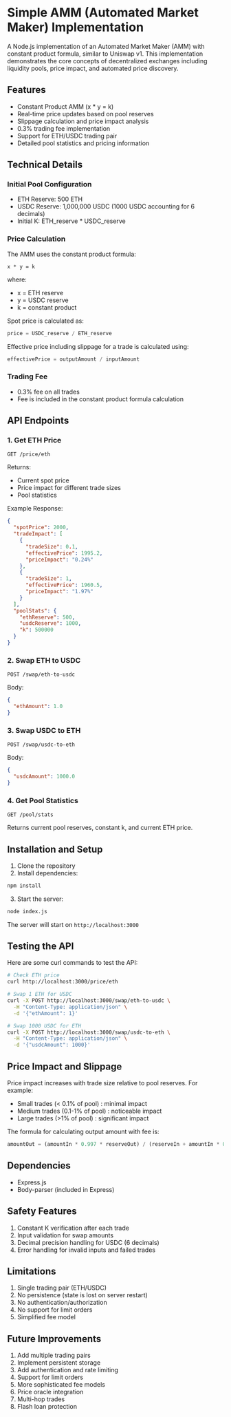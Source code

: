 # Simple AMM (Automated Market Maker) Implementation

A Node.js implementation of an Automated Market Maker (AMM) with constant product formula, similar to Uniswap v1. This implementation demonstrates the core concepts of decentralized exchanges including liquidity pools, price impact, and automated price discovery.

## Features

- Constant Product AMM (x * y = k)
- Real-time price updates based on pool reserves
- Slippage calculation and price impact analysis
- 0.3% trading fee implementation
- Support for ETH/USDC trading pair
- Detailed pool statistics and pricing information

## Technical Details

### Initial Pool Configuration
- ETH Reserve: 500 ETH
- USDC Reserve: 1,000,000 USDC (1000 USDC accounting for 6 decimals)
- Initial K: ETH_reserve * USDC_reserve

### Price Calculation

The AMM uses the constant product formula:
```
x * y = k
```
where:
- x = ETH reserve
- y = USDC reserve
- k = constant product

Spot price is calculated as:
```javascript
price = USDC_reserve / ETH_reserve
```

Effective price including slippage for a trade is calculated using:
```javascript
effectivePrice = outputAmount / inputAmount
```

### Trading Fee
- 0.3% fee on all trades
- Fee is included in the constant product formula calculation

## API Endpoints

### 1. Get ETH Price
```
GET /price/eth
```
Returns:
- Current spot price
- Price impact for different trade sizes
- Pool statistics

Example Response:
```json
{
  "spotPrice": 2000,
  "tradeImpact": [
    {
      "tradeSize": 0.1,
      "effectivePrice": 1995.2,
      "priceImpact": "0.24%"
    },
    {
      "tradeSize": 1,
      "effectivePrice": 1960.5,
      "priceImpact": "1.97%"
    }
  ],
  "poolStats": {
    "ethReserve": 500,
    "usdcReserve": 1000,
    "k": 500000
  }
}
```

### 2. Swap ETH to USDC
```
POST /swap/eth-to-usdc
```
Body:
```json
{
  "ethAmount": 1.0
}
```

### 3. Swap USDC to ETH
```
POST /swap/usdc-to-eth
```
Body:
```json
{
  "usdcAmount": 1000.0
}
```

### 4. Get Pool Statistics
```
GET /pool/stats
```
Returns current pool reserves, constant k, and current ETH price.

## Installation and Setup

1. Clone the repository
2. Install dependencies:
```bash
npm install
```

3. Start the server:
```bash
node index.js
```

The server will start on `http://localhost:3000`

## Testing the API

Here are some curl commands to test the API:

```bash
# Check ETH price
curl http://localhost:3000/price/eth

# Swap 1 ETH for USDC
curl -X POST http://localhost:3000/swap/eth-to-usdc \
  -H "Content-Type: application/json" \
  -d '{"ethAmount": 1}'

# Swap 1000 USDC for ETH
curl -X POST http://localhost:3000/swap/usdc-to-eth \
  -H "Content-Type: application/json" \
  -d '{"usdcAmount": 1000}'
```

## Price Impact and Slippage

Price impact increases with trade size relative to pool reserves. For example:
- Small trades (< 0.1% of pool) : minimal impact
- Medium trades (0.1-1% of pool) : noticeable impact
- Large trades (>1% of pool) : significant impact

The formula for calculating output amount with fee is:
```javascript
amountOut = (amountIn * 0.997 * reserveOut) / (reserveIn + amountIn * 0.997)
```

## Dependencies

- Express.js
- Body-parser (included in Express)

## Safety Features

1. Constant K verification after each trade
2. Input validation for swap amounts
3. Decimal precision handling for USDC (6 decimals)
4. Error handling for invalid inputs and failed trades

## Limitations

1. Single trading pair (ETH/USDC)
2. No persistence (state is lost on server restart)
3. No authentication/authorization
4. No support for limit orders
5. Simplified fee model

## Future Improvements

1. Add multiple trading pairs
2. Implement persistent storage
3. Add authentication and rate limiting
4. Support for limit orders
5. More sophisticated fee models
6. Price oracle integration
7. Multi-hop trades
8. Flash loan protection